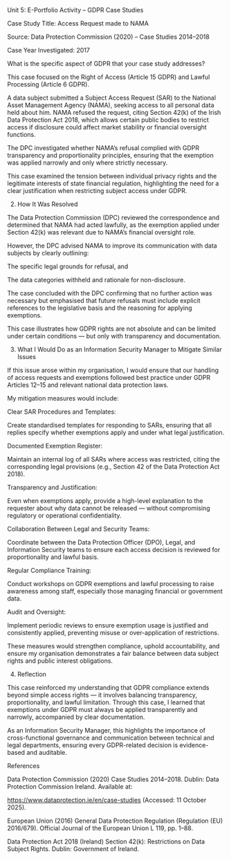 Unit 5: E-Portfolio Activity – GDPR Case Studies

Case Study Title: Access Request made to NAMA

Source: Data Protection Commission (2020) – Case Studies 2014–2018

Case Year Investigated: 2017

What is the specific aspect of GDPR that your case study addresses?

This case focused on the Right of Access (Article 15 GDPR) and Lawful Processing (Article 6 GDPR).

A data subject submitted a Subject Access Request (SAR) to the National Asset Management Agency (NAMA), seeking access to all personal data held about him. NAMA refused the request, citing Section 42(k) of the Irish Data Protection Act 2018, which allows certain public bodies to restrict access if disclosure could affect market stability or financial oversight functions.

The DPC investigated whether NAMA’s refusal complied with GDPR transparency and proportionality principles, ensuring that the exemption was applied narrowly and only where strictly necessary.

This case examined the tension between individual privacy rights and the legitimate interests of state financial regulation, highlighting the need for a clear justification when restricting subject access under GDPR.

2. How It Was Resolved

The Data Protection Commission (DPC) reviewed the correspondence and determined that NAMA had acted lawfully, as the exemption applied under Section 42(k) was relevant due to NAMA’s financial oversight role.

However, the DPC advised NAMA to improve its communication with data subjects by clearly outlining:

The specific legal grounds for refusal, and

The data categories withheld and rationale for non-disclosure.

The case concluded with the DPC confirming that no further action was necessary but emphasised that future refusals must include explicit references to the legislative basis and the reasoning for applying exemptions.

This case illustrates how GDPR rights are not absolute and can be limited under certain conditions — but only with transparency and documentation.

3. What I Would Do as an Information Security Manager to Mitigate Similar Issues

If this issue arose within my organisation, I would ensure that our handling of access requests and exemptions followed best practice under GDPR Articles 12–15 and relevant national data protection laws.

My mitigation measures would include:

Clear SAR Procedures and Templates:

Create standardised templates for responding to SARs, ensuring that all replies specify whether exemptions apply and under what legal justification.

Documented Exemption Register:

Maintain an internal log of all SARs where access was restricted, citing the corresponding legal provisions (e.g., Section 42 of the Data Protection Act 2018).

Transparency and Justification:

Even when exemptions apply, provide a high-level explanation to the requester about why data cannot be released — without compromising regulatory or operational confidentiality.

Collaboration Between Legal and Security Teams:

Coordinate between the Data Protection Officer (DPO), Legal, and Information Security teams to ensure each access decision is reviewed for proportionality and lawful basis.

Regular Compliance Training:

Conduct workshops on GDPR exemptions and lawful processing to raise awareness among staff, especially those managing financial or government data.

Audit and Oversight:

Implement periodic reviews to ensure exemption usage is justified and consistently applied, preventing misuse or over-application of restrictions.

These measures would strengthen compliance, uphold accountability, and ensure my organisation demonstrates a fair balance between data subject rights and public interest obligations.

4. Reflection

This case reinforced my understanding that GDPR compliance extends beyond simple access rights — it involves balancing transparency, proportionality, and lawful limitation.
Through this case, I learned that exemptions under GDPR must always be applied transparently and narrowly, accompanied by clear documentation.

As an Information Security Manager, this highlights the importance of cross-functional governance and communication between technical and legal departments, ensuring every GDPR-related decision is evidence-based and auditable.

References

Data Protection Commission (2020) Case Studies 2014–2018. Dublin: Data Protection Commission Ireland. Available at:

https://www.dataprotection.ie/en/case-studies (Accessed: 11 October 2025).

European Union (2016) General Data Protection Regulation (Regulation (EU) 2016/679). Official Journal of the European Union L 119, pp. 1–88.

Data Protection Act 2018 (Ireland) Section 42(k): Restrictions on Data Subject Rights. Dublin: Government of Ireland.
